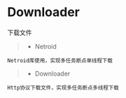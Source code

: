 # Downloader
下载文件

> - Netroid
```
Netroid库使用，实现多任务断点单线程下载
```

> - Downloader
```
Http协议下载文件，实现多任务断点多线程下载
```
